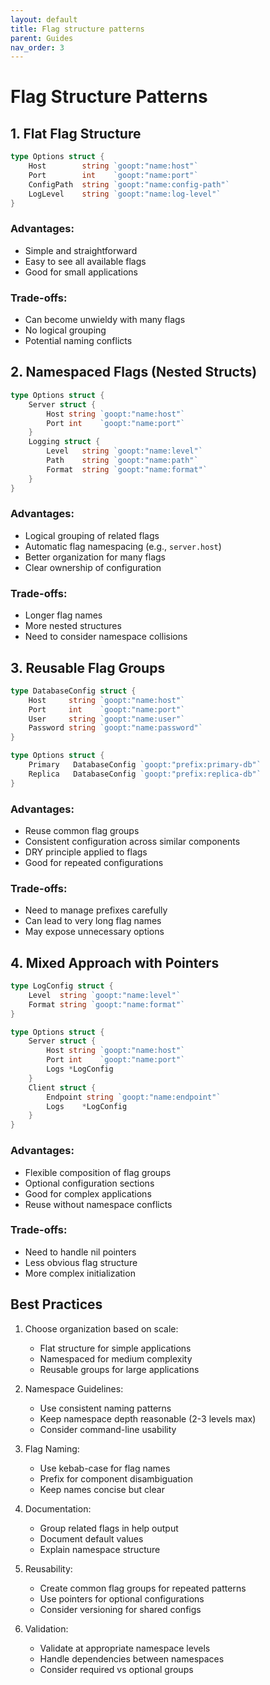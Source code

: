 ```yaml
---
layout: default
title: Flag structure patterns
parent: Guides
nav_order: 3
---
```


# Flag Structure Patterns

## 1. Flat Flag Structure
```go
type Options struct {
    Host        string `goopt:"name:host"`
    Port        int    `goopt:"name:port"`
    ConfigPath  string `goopt:"name:config-path"`
    LogLevel    string `goopt:"name:log-level"`
}
```

### Advantages:
- Simple and straightforward
- Easy to see all available flags
- Good for small applications

### Trade-offs:
- Can become unwieldy with many flags
- No logical grouping
- Potential naming conflicts

## 2. Namespaced Flags (Nested Structs)
```go
type Options struct {
    Server struct {
        Host string `goopt:"name:host"`
        Port int    `goopt:"name:port"`
    }
    Logging struct {
        Level   string `goopt:"name:level"`
        Path    string `goopt:"name:path"`
        Format  string `goopt:"name:format"`
    }
}
```

### Advantages:
- Logical grouping of related flags
- Automatic flag namespacing (e.g., `server.host`)
- Better organization for many flags
- Clear ownership of configuration

### Trade-offs:
- Longer flag names
- More nested structures
- Need to consider namespace collisions

## 3. Reusable Flag Groups
```go
type DatabaseConfig struct {
    Host     string `goopt:"name:host"`
    Port     int    `goopt:"name:port"`
    User     string `goopt:"name:user"`
    Password string `goopt:"name:password"`
}

type Options struct {
    Primary   DatabaseConfig `goopt:"prefix:primary-db"`
    Replica   DatabaseConfig `goopt:"prefix:replica-db"`
}
```

### Advantages:
- Reuse common flag groups
- Consistent configuration across similar components
- DRY principle applied to flags
- Good for repeated configurations

### Trade-offs:
- Need to manage prefixes carefully
- Can lead to very long flag names
- May expose unnecessary options

## 4. Mixed Approach with Pointers
```go
type LogConfig struct {
    Level  string `goopt:"name:level"`
    Format string `goopt:"name:format"`
}

type Options struct {
    Server struct {
        Host string `goopt:"name:host"`
        Port int    `goopt:"name:port"`
        Logs *LogConfig
    }
    Client struct {
        Endpoint string `goopt:"name:endpoint"`
        Logs    *LogConfig
    }
}
```

### Advantages:
- Flexible composition of flag groups
- Optional configuration sections
- Good for complex applications
- Reuse without namespace conflicts

### Trade-offs:
- Need to handle nil pointers
- Less obvious flag structure
- More complex initialization

## Best Practices

1. Choose organization based on scale:
   - Flat structure for simple applications
   - Namespaced for medium complexity
   - Reusable groups for large applications

2. Namespace Guidelines:
   - Use consistent naming patterns
   - Keep namespace depth reasonable (2-3 levels max)
   - Consider command-line usability

3. Flag Naming:
   - Use kebab-case for flag names
   - Prefix for component disambiguation
   - Keep names concise but clear

4. Documentation:
   - Group related flags in help output
   - Document default values
   - Explain namespace structure

5. Reusability:
   - Create common flag groups for repeated patterns
   - Use pointers for optional configurations
   - Consider versioning for shared configs

6. Validation:
   - Validate at appropriate namespace levels
   - Handle dependencies between namespaces
   - Consider required vs optional groups